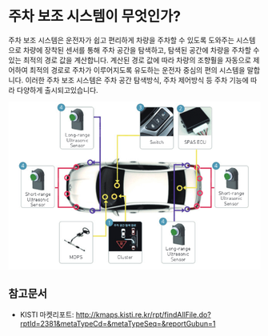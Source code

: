 # 주차 보조 시스템이 무엇인가?
주차 보조 시스템은 운전자가 쉽고 편리하게 차량을 주차할 수 있도록 도와주는 시스템으로 차량에 장착된 센서를 통해 주차 공간을 탐색하고, 
탐색된 공간에 차량을 주차할 수 있는 최적의 경로 값을 계산합니다. 
계산된 경로 값에 따라 차량의 조향훨을 자동으로 제어하여 최적의 경로로 
주차가 이루어지도록 유도하는 운전자 중심의 편의 시스템을 말합니다. 
이러한 주차 보조 시스템은 주차 공간 탐색방식, 주차 제어방식 등 주차 기능에 따라 다양하게 출시되고있습니다.

![ ](./images/자동차주차보조_Q1_1_1.PNG)

## 참고문서
- KISTI 마켓리포트: http://kmaps.kisti.re.kr/rpt/findAllFile.do?rptId=2381&metaTypeCd=&metaTypeSeq=&reportGubun=1
